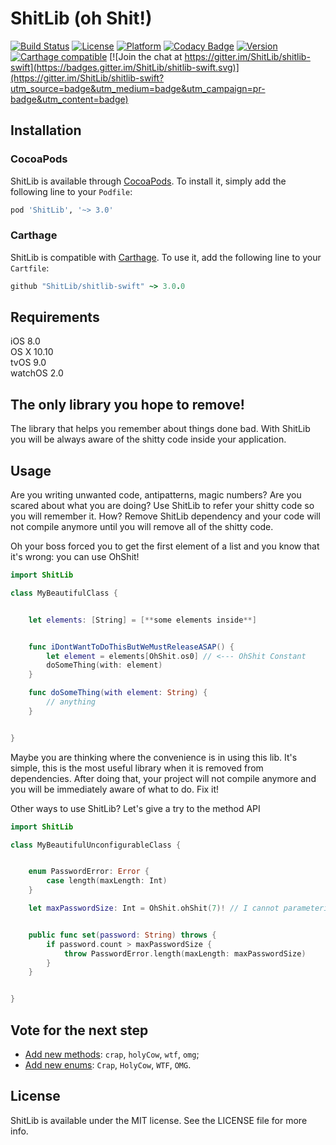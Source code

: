 # ShitLib (oh Shit!)

[![Build Status](https://travis-ci.org/ShitLib/shitlib-swift.svg?branch=master)](https://travis-ci.org/ShitLib/shitlib-swift)
[![License](https://img.shields.io/cocoapods/l/ShitLib.svg?style=flat)](http://cocoapods.org/pods/ShitLib)
[![Platform](https://img.shields.io/cocoapods/p/ShitLib.svg?style=flat)](http://cocoapods.org/pods/ShitLib)
[![Codacy Badge](https://api.codacy.com/project/badge/Grade/6834a8edbf724e7683c26374da3d6548)](https://www.codacy.com/app/artemisia-absynthium/shitlib-swift?utm_source=github.com&amp;utm_medium=referral&amp;utm_content=ShitLib/shitlib-swift&amp;utm_campaign=Badge_Grade)
[![Version](https://img.shields.io/cocoapods/v/ShitLib.svg?style=flat)](http://cocoapods.org/pods/ShitLib)
[![Carthage compatible](https://img.shields.io/badge/Carthage-compatible-4BC51D.svg?style=flat)](https://github.com/Carthage/Carthage)
[![Join the chat at https://gitter.im/ShitLib/shitlib-swift](https://badges.gitter.im/ShitLib/shitlib-swift.svg)](https://gitter.im/ShitLib/shitlib-swift?utm_source=badge&utm_medium=badge&utm_campaign=pr-badge&utm_content=badge)

## Installation

### CocoaPods

ShitLib is available through [CocoaPods](http://cocoapods.org). To install
it, simply add the following line to your `Podfile`:

```ruby
pod 'ShitLib', '~> 3.0'
```

### Carthage

ShitLib is compatible with [Carthage](https://github.com/Carthage/Carthage). To use it, add the following line to your `Cartfile`:

```ruby
github "ShitLib/shitlib-swift" ~> 3.0.0
```

## Requirements

iOS 8.0  
OS X 10.10  
tvOS 9.0  
watchOS 2.0

## The only library you hope to remove!

The library that helps you remember about things done bad.
With ShitLib you will be always aware of the shitty code inside your application.

## Usage

Are you writing unwanted code, antipatterns, magic numbers?
Are you scared about what you are doing?
Use ShitLib to refer your shitty code so you will remember it.
How? Remove ShitLib dependency and your code will not compile anymore until you will remove all of the shitty code.


Oh your boss forced you to get the first element of a list and you know that it's wrong: you can use OhShit!

```swift
import ShitLib

class MyBeautifulClass {


    let elements: [String] = [**some elements inside**]


    func iDontWantToDoThisButWeMustReleaseASAP() {
        let element = elements[OhShit.os0] // <--- OhShit Constant
        doSomeThing(with: element)
    }

    func doSomeThing(with element: String) {
        // anything
    }


}
```

Maybe you are thinking where the convenience is in using this lib.
It's simple, this is the most useful library when it is removed from dependencies.
After doing that, your project will not compile anymore and you will be immediately aware of what to do.
Fix it!

Other ways to use ShitLib? Let's give a try to the method API

```swift
import ShitLib

class MyBeautifulUnconfigurableClass {


    enum PasswordError: Error {
        case length(maxLength: Int)
    }

    let maxPasswordSize: Int = OhShit.ohShit(7)! // I cannot parameterize now


    public func set(password: String) throws {
        if password.count > maxPasswordSize {
            throw PasswordError.length(maxLength: maxPasswordSize)
        }
    }


}
```

## Vote for the next step

* [Add new methods](https://strawpoll.com/p55b3gp8): ``crap``, ``holyCow``, ``wtf``, ``omg``;
* [Add new enums](https://strawpoll.com/kfbsxpkw): ``Crap``, ``HolyCow``, ``WTF``, ``OMG``.

## License

ShitLib is available under the MIT license. See the LICENSE file for more info.
